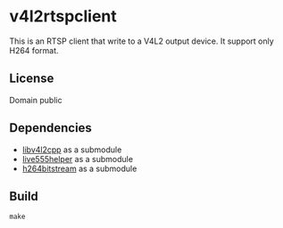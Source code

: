 v4l2rtspclient
==============
This is an RTSP client that write to a V4L2 output device.
It support only H264 format.


License
------------
Domain public 

Dependencies
------------
 - [libv4l2cpp](https://github.com/mpromonet/libv4l2cpp) as a submodule
 - [live555helper](https://github.com/mpromonet/live555helper) as a submodule
 - [h264bitstream](https://github.com/aizvorski/h264bitstream) as a submodule

Build
------- 
	make

